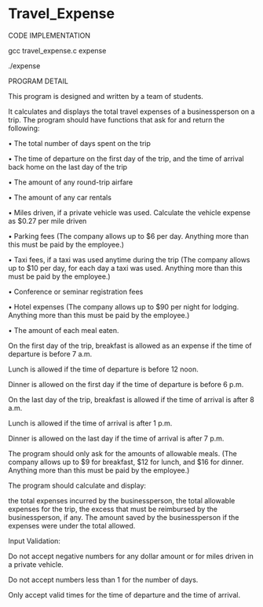 # Travel_Expense

CODE IMPLEMENTATION

gcc travel_expense.c expense

./expense

PROGRAM DETAIL

This program is designed and written by a team of students.

It calculates and displays the total travel expenses of a businessperson on a trip. The program should have functions that ask for and return the following:

• The total number of days spent on the trip

• The time of departure on the first day of the trip, and the time of arrival back home on the last day of the trip

• The amount of any round-trip airfare

• The amount of any car rentals

• Miles driven, if a private vehicle was used. Calculate the vehicle expense as $0.27 per mile driven

• Parking fees (The company allows up to $6 per day. Anything more than this must be paid by the employee.)

• Taxi fees, if a taxi was used anytime during the trip (The company allows up to $10 per day, for each day a taxi was used. Anything more than this must be paid by the employee.)

• Conference or seminar registration fees

• Hotel expenses (The company allows up to $90 per night for lodging. Anything more than this must be paid by the employee.)

• The amount of each meal eaten.

On the first day of the trip, breakfast is allowed as an expense if the time of departure is before 7 a.m.

Lunch is allowed if the time of departure is before 12 noon.

Dinner is allowed on the first day if the time of departure is before 6 p.m.

On the last day of the trip, breakfast is allowed if the time of arrival is after 8 a.m.

Lunch is allowed if the time of arrival is after 1 p.m.

Dinner is allowed on the last day if the time of arrival is after 7 p.m.

The program should only ask for the amounts of allowable meals. (The company allows up to $9 for breakfast, $12 for lunch, and $16 for dinner. Anything more than this must be paid by the employee.)

The program should calculate and display:

the total expenses incurred by the businessperson, the total allowable expenses for the trip, the excess that must be reimbursed by the businessperson, if any. The amount saved by the businessperson if the expenses were under the total allowed.

Input Validation:

Do not accept negative numbers for any dollar amount or for miles driven in a private vehicle.

Do not accept numbers less than 1 for the number of days.

Only accept valid times for the time of departure and the time of arrival.
